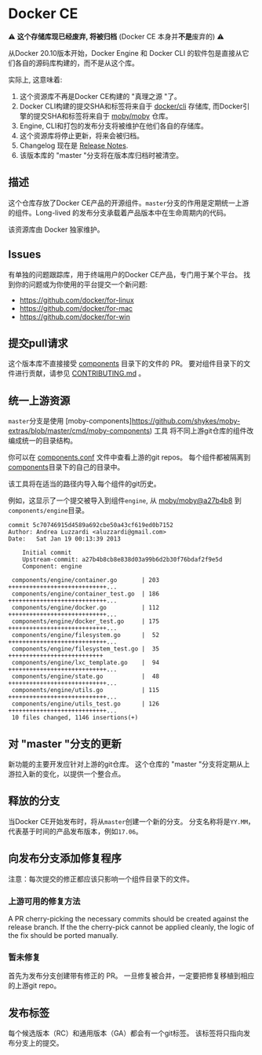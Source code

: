 # Docker CE

:warning: **这个存储库现已经废弃, 将被归档** (Docker CE 本身并**不是**废弃的) :warning:

从Docker 20.10版本开始，Docker Engine 和 Docker CLI 的软件包是直接从它们各自的源码库构建的，而不是从这个库。

实际上, 这意味着:
1. 这个资源库不再是Docker CE构建的 "真理之源 "了。
2. Docker CLI构建的提交SHA和标签将来自于 [docker/cli](https://github.com/docker/cli) 存储库, 
   而Docker引擎的提交SHA和标签将来自于 [moby/moby](https://github.com/moby/moby) 仓库。
4. Engine, CLI和打包的发布分支将被维护在他们各自的存储库。
4. 这个资源库将停止更新，将来会被归档。
5. Changelog 现在是 [Release Notes](https://docs.docker.com/engine/release-notes/).
6. 该版本库的 "master "分支将在版本库归档时被清空。

## 描述

这个仓库存放了Docker CE产品的开源组件。`master`分支的作用是定期统一上游的组件。Long-lived 的发布分支承载着产品版本中在生命周期内的代码。

该资源库由 Docker 独家维护。

## Issues

有单独的问题跟踪库，用于终端用户的Docker CE产品，专门用于某个平台。
找到你的问题或为你使用的平台提交一个新问题:

* https://github.com/docker/for-linux
* https://github.com/docker/for-mac
* https://github.com/docker/for-win

## 提交pull请求

这个版本库不直接接受 [components](组件) 目录下的文件的 PR。
要对组件目录下的文件进行贡献，请参见 [CONTRIBUTING.md](CONTRIBUTING.md#submitting-pull-requests) 。

## 统一上游资源

`master`分支是使用 [moby-components]https://github.com/shykes/moby-extras/blob/master/cmd/moby-components) 工具
将不同上游git仓库的组件改编成统一的目录结构。

你可以在 [components.conf](components.conf) 文件中查看上游的git repos。
每个组件都被隔离到[components](components)目录下的自己的目录中。

该工具将在适当的路径内导入每个组件的git历史。

例如，这显示了一个提交被导入到组件`engine`, 
从 [moby/moby@a27b4b8](https://github.com/moby/moby/commit/a27b4b8cb8e838d03a99b6d2b30f76bdaf2f9e5d) 到 `components/engine`目录。

```
commit 5c70746915d4589a692cbe50a43cf619ed0b7152
Author: Andrea Luzzardi <aluzzardi@gmail.com>
Date:   Sat Jan 19 00:13:39 2013

    Initial commit
    Upstream-commit: a27b4b8cb8e838d03a99b6d2b30f76bdaf2f9e5d
    Component: engine

 components/engine/container.go       | 203 ++++++++++++++++++++++++++++...
 components/engine/container_test.go  | 186 ++++++++++++++++++++++++++++...
 components/engine/docker.go          | 112 ++++++++++++++++++++++++++++...
 components/engine/docker_test.go     | 175 ++++++++++++++++++++++++++++...
 components/engine/filesystem.go      |  52 ++++++++++++++++++++++++++++...
 components/engine/filesystem_test.go |  35 +++++++++++++++++++++++++++
 components/engine/lxc_template.go    |  94 ++++++++++++++++++++++++++++...
 components/engine/state.go           |  48 ++++++++++++++++++++++++++++...
 components/engine/utils.go           | 115 ++++++++++++++++++++++++++++...
 components/engine/utils_test.go      | 126 ++++++++++++++++++++++++++++...
 10 files changed, 1146 insertions(+)
```

## 对 "master "分支的更新

新功能的主要开发应针对上游的git仓库。
这个仓库的 "master "分支将定期从上游拉入新的变化，以提供一个整合点。

## 释放的分支

当Docker CE开始发布时，将从`master`创建一个新的分支。
分支名称将是`YY.MM`，代表基于时间的产品发布版本，例如`17.06`。

## 向发布分支添加修复程序

注意：每次提交的修正都应该只影响一个组件目录下的文件。

### 上游可用的修复方法

A PR cherry-picking the necessary commits should be created against
the release branch. If the the cherry-pick cannot be applied cleanly,
the logic of the fix should be ported manually.

### 暂未修复

首先为发布分支创建带有修正的 PR。
一旦修复被合并，一定要把修复移植到相应的上游git repo。

## 发布标签

每个候选版本（RC）和通用版本（GA）都会有一个git标签。
该标签将只指向发布分支上的提交。
